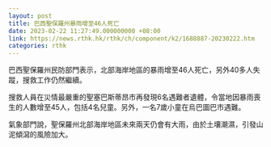 ```yaml
---
layout: post
title: 巴西聖保羅州暴雨增至46人死亡
date: 2023-02-22 11:27:49.000000000 +08:00
link: https://news.rthk.hk/rthk/ch/component/k2/1688887-20230222.htm
categories: rthk
---
```


巴西聖保羅州民防部門表示，北部海岸地區的暴雨增至46人死亡，另外40多人失蹤，搜救工作仍然繼續。 

搜救人員在災情最嚴重的聖塞巴斯蒂昂市再發現6名遇難者遺體，令當地因暴雨喪生的人數增至45人，包括4名兒童。另外，一名7歲小童在烏巴圖巴市遇難。 

氣象部門說，聖保羅州北部海岸地區未來兩天仍會有大雨，由於土壤潮濕，引發山泥傾瀉的風險加大。
